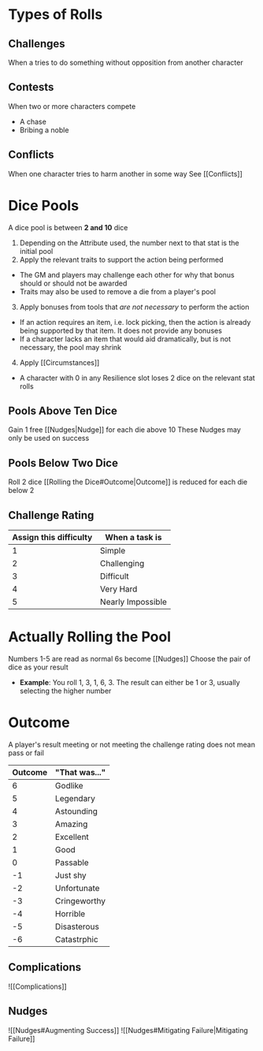 # Types of Rolls
## Challenges
When a tries to do something without opposition from another character
## Contests
When two or more characters compete
- A chase
- Bribing a noble
## Conflicts
When one character tries to harm another in some way
See [[Conflicts]]
# Dice Pools
A dice pool is between **2 and 10** dice
1. Depending on the Attribute used, the number next to that stat is the initial pool
2. Apply the relevant traits to support the action being performed
- The GM and players may challenge each other for why that bonus should or should not be awarded
- Traits may also be used to remove a die from a player's pool
3. Apply bonuses from tools that _are not necessary_ to perform the action
- If an action requires an item, i.e. lock picking, then the action is already being supported by that item. It does not provide any bonuses
- If a character lacks an item that would aid dramatically, but is not necessary, the pool may shrink
4. Apply [[Circumstances]]
- A character with 0 in any Resilience slot loses 2 dice on the relevant stat rolls
## Pools Above Ten Dice
Gain 1 free [[Nudges|Nudge]] for each die above 10
These Nudges may only be used on success
## Pools Below Two Dice
Roll 2 dice
[[Rolling the Dice#Outcome|Outcome]] is reduced for each die below 2
## Challenge Rating
| Assign this difficulty | When a task is    |
| ---------------------- | ----------------- |
| 1                      | Simple            |
| 2                      | Challenging       |
| 3                      | Difficult         |
| 4                      | Very Hard         |
| 5                      | Nearly Impossible |

# Actually Rolling the Pool
Numbers 1-5 are read as normal
6s become [[Nudges]]
Choose the pair of dice as your result
- **Example**: You roll 1, 3, 1, 6, 3. The result can either be 1 or 3, usually selecting the higher number
# Outcome
A player's result meeting or not meeting the challenge rating does not mean pass or fail

| Outcome | "That was..." |
| ------- | ------------- |
| 6       | Godlike       |
| 5       | Legendary     |
| 4       | Astounding    |
| 3       | Amazing       |
| 2       | Excellent     |
| 1       | Good          |
| 0       | Passable      |
| -1      | Just shy      |
| -2      | Unfortunate   |
| -3      | Cringeworthy  |
| -4      | Horrible      |
| -5      | Disasterous   |
| -6      | Catastrphic   |
## Complications
![[Complications]]
## Nudges
![[Nudges#Augmenting Success]]
![[Nudges#Mitigating Failure|Mitigating Failure]]